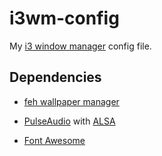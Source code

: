# i3wm-config
My [i3 window manager](https://i3wm.org/) config file.

## Dependencies

+ [feh wallpaper manager](https://wiki.archlinux.org/index.php/feh)

+ [PulseAudio](https://wiki.archlinux.org/index.php/PulseAudio) with [ALSA](https://wiki.archlinux.org/index.php/Advanced_Linux_Sound_Architecture)

+ [Font Awesome](https://aur.archlinux.org/packages/ttf-font-awesome/)
